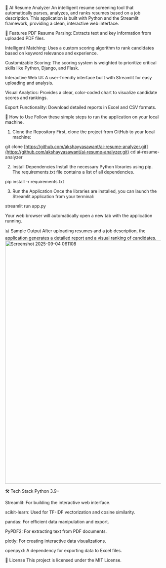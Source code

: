 🤖 AI Resume Analyzer
An intelligent resume screening tool that automatically parses, analyzes, and ranks resumes based on a job description. This application is built with Python and the Streamlit framework, providing a clean, interactive web interface.

🎯 Features
PDF Resume Parsing: Extracts text and key information from uploaded PDF files.

Intelligent Matching: Uses a custom scoring algorithm to rank candidates based on keyword relevance and experience.

Customizable Scoring: The scoring system is weighted to prioritize critical skills like Python, Django, and Flask.

Interactive Web UI: A user-friendly interface built with Streamlit for easy uploading and analysis.

Visual Analytics: Provides a clear, color-coded chart to visualize candidate scores and rankings.

Export Functionality: Download detailed reports in Excel and CSV formats.

🚀 How to Use
Follow these simple steps to run the application on your local machine.

1. Clone the Repository
First, clone the project from GitHub to your local machine:

git clone [https://github.com/akshayyasawant/ai-resume-analyzer.git](https://github.com/akshayyasawant/ai-resume-analyzer.git)
cd ai-resume-analyzer

2. Install Dependencies
Install the necessary Python libraries using pip. The requirements.txt file contains a list of all dependencies.

pip install -r requirements.txt

3. Run the Application
Once the libraries are installed, you can launch the Streamlit application from your terminal:

streamlit run app.py

Your web browser will automatically open a new tab with the application running.

📊 Sample Output
After uploading resumes and a job description, the application generates a detailed report and a visual ranking of candidates.
<img width="1903" height="786" alt="Screenshot 2025-09-04 061108" src="https://github.com/user-attachments/assets/8595fea6-2756-46f5-82d9-64fcf08024ed" />

🛠️ Tech Stack
Python 3.9+

Streamlit: For building the interactive web interface.

scikit-learn: Used for TF-IDF vectorization and cosine similarity.

pandas: For efficient data manipulation and export.

PyPDF2: For extracting text from PDF documents.

plotly: For creating interactive data visualizations.

openpyxl: A dependency for exporting data to Excel files.

📜 License
This project is licensed under the MIT License.
